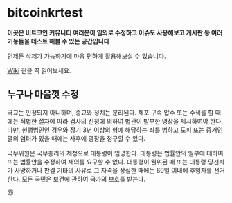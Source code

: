 # bitcoinkrtest

**이곳은 비트코인 커뮤니티 여러분이 임의로 수정하고 이슈도 사용해보고 게시판 등 여러 기능들을 테스트 해볼 수 있는 공간입니다**

언제든 삭제가 가능하기에 마음 편하게 활용해보실 수 있습니다.

[Wiki](https://github.com/bitcoinkrorg/bitcoinkrtest/wiki) 란을 꼭 읽어보세요.



## 누구나 마음껏 수정

국교는 인정되지 아니하며, 종교와 정치는 분리된다. 체포·구속·압수 또는 수색을 할 때에는 적법한 절차에 따라 검사의 신청에 의하여 법관이 발부한 영장을 제시하여야 한다. 다만, 현행범인인 경우와 장기 3년 이상의 형에 해당하는 죄를 범하고 도피 또는 증거인멸의 염려가 있을 때에는 사후에 영장을 청구할 수 있다.

국무위원은 국무총리의 제청으로 대통령이 임명한다. 대통령은 법률안의 일부에 대하여 또는 법률안을 수정하여 재의를 요구할 수 없다. 대통령이 궐위된 때 또는 대통령 당선자가 사망하거나 판결 기타의 사유로 그 자격을 상실한 때에는 60일 이내에 후임자를 선거한다. 모든 국민은 보건에 관하여 국가의 보호를 받는다.


😇
